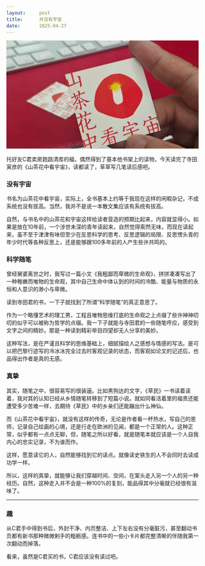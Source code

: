 ```yaml
---
layout:     post
title:      并没有宇宙
date:       2025-04-27
---
```

![看宇宙](/images/202505/kanyuzhou.jpg)


托好友C君卖房跑路清库的福，偶然得到了基本他书架上的读物，今天读完了寺田寅彦的《山茶花中看宇宙》，读都读了，草草写几笔读后感吧。

### 没有宇宙

书名为山茶花中看宇宙，实际上，全书基本上约等于我现在这样的闲暇杂记，不成系统也没有拔高。当然，我并不是说一本散文集应该有系统有拔高。

自然，与书名中的山茶花和宇宙这样给读者营造的预期比起来，内容就显得小。如果是放在10年前，一个涉世未深的青年读起来，自然觉得索然无味，而现在读起来，虽不至于津津有味但至少在反思科学的思考、反思逻辑的局限、反思愣头青的年少时代等各种反思上，还是能够跟100多年前的人产生些许共鸣的。

### 科学随笔

曾经舅婆离世之时，我写过一篇小文《我粗鄙而卑微的生命观》，拼拼凑凑写出了一种稚嫩而唯物的生命观，其中自己生命中体认到的时间的冷酷、能量与物质的永恒和人意识的渺小与卑微。

读到寺田君的书，一下子就找到了所谓“科学随笔”的真正意思了。

作为一个略懂艺术的理工男，工程且唯物思维打底的生命观之上点缀了些许神神叨叨的似乎可以被称为哲学的点缀。我一下子就能与寺田君的一些随笔呼应，感受到文字之间的精妙。那是一种读到精彩举目四望却无人分享的美妙。

这种写法，是在严谨且科学的思维基础上，细腻描绘人之感想与情感的写法。是可以把巴黎行迹写的冷冰冰完全过去时客观记录的状态，而客观如论文的记述后，也品得出作者是真的无感。


### 真挚

其实，随笔之中，很容易写的很装逼。比如黑狗达的文字，《草民》一书读着读着，我对其的认知已经从乡情随笔转移到了短篇小说。就如同看活着里的福贵还能遭受多少苦难一样，去期待《草民》中的乡亲们还能蹦出什么神仙。

而《山茶花中看宇宙》，就没有这样的传奇，无论是作者看一杯热水，写自己的恩师，记录自己绘画的心境，还是行走在欧洲的见闻，都是一个正常的人。这种正常，似乎都有一点点无聊，但，随笔之所以好看，就是随笔本就应该是一个人自我内心的忠实记录，不为谁而作。

这样，愿意读它的人，自然能够找到它的读点。就像读史铁生的人不会同时去读成功学一样。

所以，这样的真挚，就能够让我们穿越时间、空间，在案头走入另一个人的另一种经历。自然，这种走入并不会是一种100%的复刻，能品得其中分毫就已经很有滋味了。

---

### 趣

从C君手中得到书后，外封干净、内页整洁、上下左右没有分毫脏污，甚至翻动书页都有新书那种微微剌手的粗粝感。连书中的一些小卡片都完整清晰的伴随我第一次翻动而掉落。

看来，虽然是C君买的书，C君应该没有读过吧。
